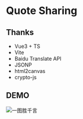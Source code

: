 # Quote Sharing

## Thanks
- Vue3 + TS
- Vite
- Baidu Translate API
- JSONP
- html2canvas
- crypto-js

## DEMO

![一图胜千言](./一图胜千言.png)

